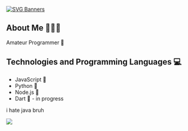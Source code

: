 [![SVG Banners](https://svg-banners.vercel.app/api?type=glitch&text1=🌪️koaziu🌪️&width=1000&height=200)](https://github.com/koziuu/koziuu/blob/main/README.md)

## About Me 🧑🏻‍💻
Amateur Programmer 🌟

## Technologies and Programming Languages 💻
- JavaScript 📜
- Python 🐍
- Node.js 🚀
- Dart 🎯 - in progress

i hate java bruh

![](https://media.tenor.com/fMUOPRVdSzUAAAAd/python.gif)
